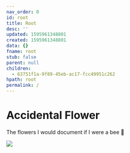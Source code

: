 ```yaml
---
nav_order: 0
id: root
title: Root
desc: ''
updated: 1595961348801
created: 1595961348801
data: {}
fname: root
stub: false
parent: null
children:
  - 63751f1a-9f89-45eb-ac17-fcc49951c262
hpath: root
permalink: /
---
```


# Accidental Flower

The flowers I would document if I were a bee 🐝

![](/assets/images/2020-07-30-16-49-59.png)
